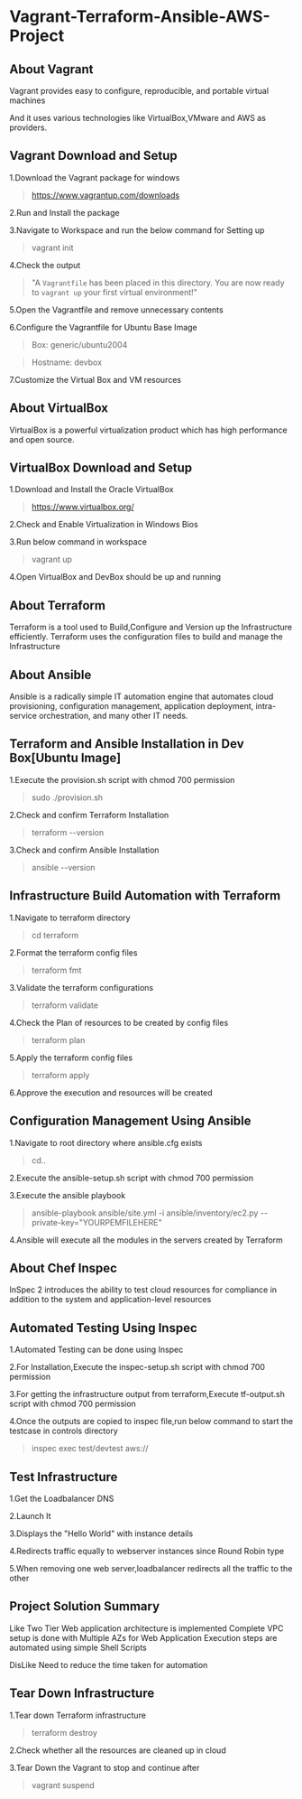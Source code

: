 # **Vagrant-Terraform-Ansible-AWS-Project**

## **About Vagrant**
Vagrant provides easy to configure, reproducible, and portable virtual machines

And it uses various technologies like VirtualBox,VMware and AWS as providers.

## **Vagrant Download and Setup**
1.Download the Vagrant package for windows

> https://www.vagrantup.com/downloads

2.Run and Install the package

3.Navigate to Workspace and run the below command for Setting up

> vagrant init

4.Check the output

> "A `Vagrantfile` has been placed in this directory. You are now
> ready to `vagrant up` your first virtual environment!"

5.Open the Vagrantfile and remove unnecessary contents

6.Configure the Vagrantfile for Ubuntu Base Image

> Box: generic/ubuntu2004

> Hostname: devbox

7.Customize the Virtual Box and VM resources

## **About VirtualBox**
VirtualBox is a powerful virtualization product which has high performance and open source.

## **VirtualBox Download and Setup**

1.Download and Install the Oracle VirtualBox

> https://www.virtualbox.org/

2.Check and Enable Virtualization in Windows Bios

3.Run below command in workspace

> vagrant up

4.Open VirtualBox and DevBox should be up and running

## **About Terraform**
Terraform is a tool used to Build,Configure and Version up the Infrastructure efficiently.
Terraform uses the configuration files to build and manage the Infrastructure

## **About Ansible**

Ansible is a radically simple IT automation engine that automates cloud provisioning, configuration management, application deployment, intra-service orchestration, and many other IT needs.

## **Terraform and Ansible Installation in Dev Box[Ubuntu Image]**

1.Execute the provision.sh script with chmod 700 permission

> sudo ./provision.sh

2.Check and confirm Terraform Installation

> terraform --version

3.Check and confirm Ansible Installation

>ansible --version


## **Infrastructure Build Automation with Terraform**

1.Navigate to terraform directory

> cd terraform

2.Format the terraform config files

> terraform fmt

3.Validate the terraform configurations

> terraform validate

4.Check the Plan of resources to be created by config files

> terraform plan

5.Apply the terraform config files

> terraform apply

6.Approve the execution and resources will be created

## **Configuration Management Using Ansible**

1.Navigate to root directory where ansible.cfg exists

> cd..

2.Execute the ansible-setup.sh script with chmod 700 permission

3.Execute the ansible playbook

> ansible-playbook ansible/site.yml -i ansible/inventory/ec2.py --private-key="YOURPEMFILEHERE"

4.Ansible will execute all the modules in the servers created by Terraform

## **About Chef Inspec**

InSpec 2 introduces the ability to test cloud resources for compliance in addition to the system and application-level resources

## **Automated Testing Using Inspec**

1.Automated Testing can be done using Inspec

2.For Installation,Execute the inspec-setup.sh script with chmod 700 permission

3.For getting the infrastructure output from terraform,Execute tf-output.sh script with chmod 700 permission

4.Once the outputs are copied to inspec file,run below command to start the testcase in controls directory

> inspec exec test/devtest aws://

## **Test Infrastructure**

1.Get the Loadbalancer DNS

2.Launch It

3.Displays the "Hello World" with instance details

4.Redirects traffic equally to webserver instances since Round Robin type

5.When removing one web server,loadbalancer redirects all the traffic to the other

## **Project Solution Summary**

Like
Two Tier Web application architecture is implemented
Complete VPC setup is done with Multiple AZs for Web Application
Execution steps are automated using simple Shell Scripts

DisLike
Need to reduce the time taken for automation 

## **Tear Down Infrastructure**

1.Tear down Terraform infrastructure

> terraform destroy

2.Check whether all the resources are cleaned up in cloud

3.Tear Down the Vagrant to stop and continue after

> vagrant suspend 
